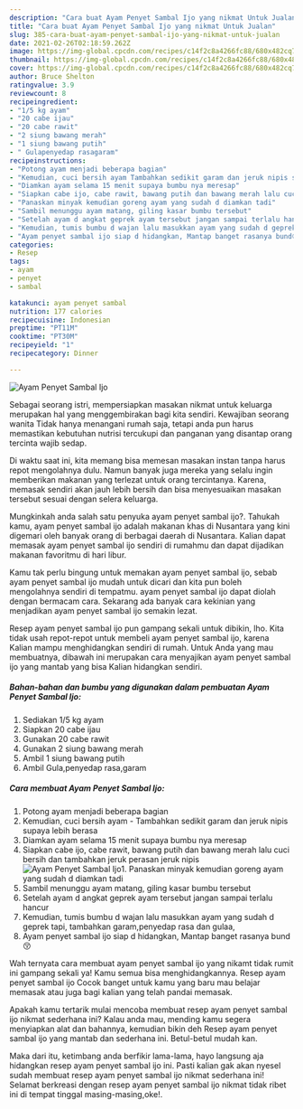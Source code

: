 ```yaml
---
description: "Cara buat Ayam Penyet Sambal Ijo yang nikmat Untuk Jualan"
title: "Cara buat Ayam Penyet Sambal Ijo yang nikmat Untuk Jualan"
slug: 385-cara-buat-ayam-penyet-sambal-ijo-yang-nikmat-untuk-jualan
date: 2021-02-26T02:18:59.262Z
image: https://img-global.cpcdn.com/recipes/c14f2c8a4266fc88/680x482cq70/ayam-penyet-sambal-ijo-foto-resep-utama.jpg
thumbnail: https://img-global.cpcdn.com/recipes/c14f2c8a4266fc88/680x482cq70/ayam-penyet-sambal-ijo-foto-resep-utama.jpg
cover: https://img-global.cpcdn.com/recipes/c14f2c8a4266fc88/680x482cq70/ayam-penyet-sambal-ijo-foto-resep-utama.jpg
author: Bruce Shelton
ratingvalue: 3.9
reviewcount: 8
recipeingredient:
- "1/5 kg ayam"
- "20 cabe ijau"
- "20 cabe rawit"
- "2 siung bawang merah"
- "1 siung bawang putih"
- " Gulapenyedap rasagaram"
recipeinstructions:
- "Potong ayam menjadi beberapa bagian"
- "Kemudian, cuci bersih ayam Tambahkan sedikit garam dan jeruk nipis supaya lebih berasa"
- "Diamkan ayam selama 15 menit supaya bumbu nya meresap"
- "Siapkan cabe ijo, cabe rawit, bawang putih dan bawang merah lalu cuci bersih dan tambahkan jeruk perasan jeruk nipis"
- "Panaskan minyak kemudian goreng ayam yang sudah d diamkan tadi"
- "Sambil menunggu ayam matang, giling kasar bumbu tersebut"
- "Setelah ayam d angkat geprek ayam tersebut jangan sampai terlalu hancur"
- "Kemudian, tumis bumbu d wajan lalu masukkan ayam yang sudah d geprek tapi, tambahkan garam,penyedap rasa dan gulaa,"
- "Ayam penyet sambal ijo siap d hidangkan, Mantap banget rasanya bund😚"
categories:
- Resep
tags:
- ayam
- penyet
- sambal

katakunci: ayam penyet sambal 
nutrition: 177 calories
recipecuisine: Indonesian
preptime: "PT11M"
cooktime: "PT30M"
recipeyield: "1"
recipecategory: Dinner

---
```



![Ayam Penyet Sambal Ijo](https://img-global.cpcdn.com/recipes/c14f2c8a4266fc88/680x482cq70/ayam-penyet-sambal-ijo-foto-resep-utama.jpg)

Sebagai seorang istri, mempersiapkan masakan nikmat untuk keluarga merupakan hal yang menggembirakan bagi kita sendiri. Kewajiban seorang  wanita Tidak hanya menangani rumah saja, tetapi anda pun harus memastikan kebutuhan nutrisi tercukupi dan panganan yang disantap orang tercinta wajib sedap.

Di waktu  saat ini, kita memang bisa memesan masakan instan tanpa harus repot mengolahnya dulu. Namun banyak juga mereka yang selalu ingin memberikan makanan yang terlezat untuk orang tercintanya. Karena, memasak sendiri akan jauh lebih bersih dan bisa menyesuaikan masakan tersebut sesuai dengan selera keluarga. 



Mungkinkah anda salah satu penyuka ayam penyet sambal ijo?. Tahukah kamu, ayam penyet sambal ijo adalah makanan khas di Nusantara yang kini digemari oleh banyak orang di berbagai daerah di Nusantara. Kalian dapat memasak ayam penyet sambal ijo sendiri di rumahmu dan dapat dijadikan makanan favoritmu di hari libur.

Kamu tak perlu bingung untuk memakan ayam penyet sambal ijo, sebab ayam penyet sambal ijo mudah untuk dicari dan kita pun boleh mengolahnya sendiri di tempatmu. ayam penyet sambal ijo dapat diolah dengan bermacam cara. Sekarang ada banyak cara kekinian yang menjadikan ayam penyet sambal ijo semakin lezat.

Resep ayam penyet sambal ijo pun gampang sekali untuk dibikin, lho. Kita tidak usah repot-repot untuk membeli ayam penyet sambal ijo, karena Kalian mampu menghidangkan sendiri di rumah. Untuk Anda yang mau membuatnya, dibawah ini merupakan cara menyajikan ayam penyet sambal ijo yang mantab yang bisa Kalian hidangkan sendiri.

<!--inarticleads1-->

##### Bahan-bahan dan bumbu yang digunakan dalam pembuatan Ayam Penyet Sambal Ijo:

1. Sediakan 1/5 kg ayam
1. Siapkan 20 cabe ijau
1. Gunakan 20 cabe rawit
1. Gunakan 2 siung bawang merah
1. Ambil 1 siung bawang putih
1. Ambil  Gula,penyedap rasa,garam




<!--inarticleads2-->

##### Cara membuat Ayam Penyet Sambal Ijo:

1. Potong ayam menjadi beberapa bagian
1. Kemudian, cuci bersih ayam - Tambahkan sedikit garam dan jeruk nipis supaya lebih berasa
1. Diamkan ayam selama 15 menit supaya bumbu nya meresap
1. Siapkan cabe ijo, cabe rawit, bawang putih dan bawang merah lalu cuci bersih dan tambahkan jeruk perasan jeruk nipis
<img src="https://img-global.cpcdn.com/steps/b8638db22aa40f70/160x128cq70/ayam-penyet-sambal-ijo-langkah-memasak-4-foto.jpg" alt="Ayam Penyet Sambal Ijo">1. Panaskan minyak kemudian goreng ayam yang sudah d diamkan tadi
1. Sambil menunggu ayam matang, giling kasar bumbu tersebut
1. Setelah ayam d angkat geprek ayam tersebut jangan sampai terlalu hancur
1. Kemudian, tumis bumbu d wajan lalu masukkan ayam yang sudah d geprek tapi, tambahkan garam,penyedap rasa dan gulaa,
1. Ayam penyet sambal ijo siap d hidangkan, Mantap banget rasanya bund😚




Wah ternyata cara membuat ayam penyet sambal ijo yang nikamt tidak rumit ini gampang sekali ya! Kamu semua bisa menghidangkannya. Resep ayam penyet sambal ijo Cocok banget untuk kamu yang baru mau belajar memasak atau juga bagi kalian yang telah pandai memasak.

Apakah kamu tertarik mulai mencoba membuat resep ayam penyet sambal ijo nikmat sederhana ini? Kalau anda mau, mending kamu segera menyiapkan alat dan bahannya, kemudian bikin deh Resep ayam penyet sambal ijo yang mantab dan sederhana ini. Betul-betul mudah kan. 

Maka dari itu, ketimbang anda berfikir lama-lama, hayo langsung aja hidangkan resep ayam penyet sambal ijo ini. Pasti kalian gak akan nyesel sudah membuat resep ayam penyet sambal ijo nikmat sederhana ini! Selamat berkreasi dengan resep ayam penyet sambal ijo nikmat tidak ribet ini di tempat tinggal masing-masing,oke!.

